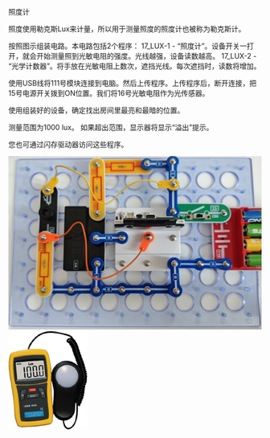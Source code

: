照度计

照度使用勒克斯Lux来计量，所以用于测量照度的照度计也被称为勒克斯计。

按照图示组装电路。本电路包括2个程序：
17_LUX-1 - “照度计”。设备开关一打开，就会开始测量照到光敏电阻的强度。光线越强，设备读数越高。
17_LUX-2 - “光学计数器”。将手放在光敏电阻上数次，遮挡光线。每次遮挡时，读数将增加。

使用USB线将111号模块连接到电脑。然后上传程序。上传程序后，断开连接，把15号电源开关拨到ON位置。我们将16号光敏电阻作为光传感器。

使用组装好的设备，确定找出房间里最亮和最暗的位置。

测量范围为1000 lux。
如果超出范围，显示器将显示“溢出”提示。

您也可通过闪存驱动器访问这些程序。

![](100p1.jpg)
![](100p2.png)